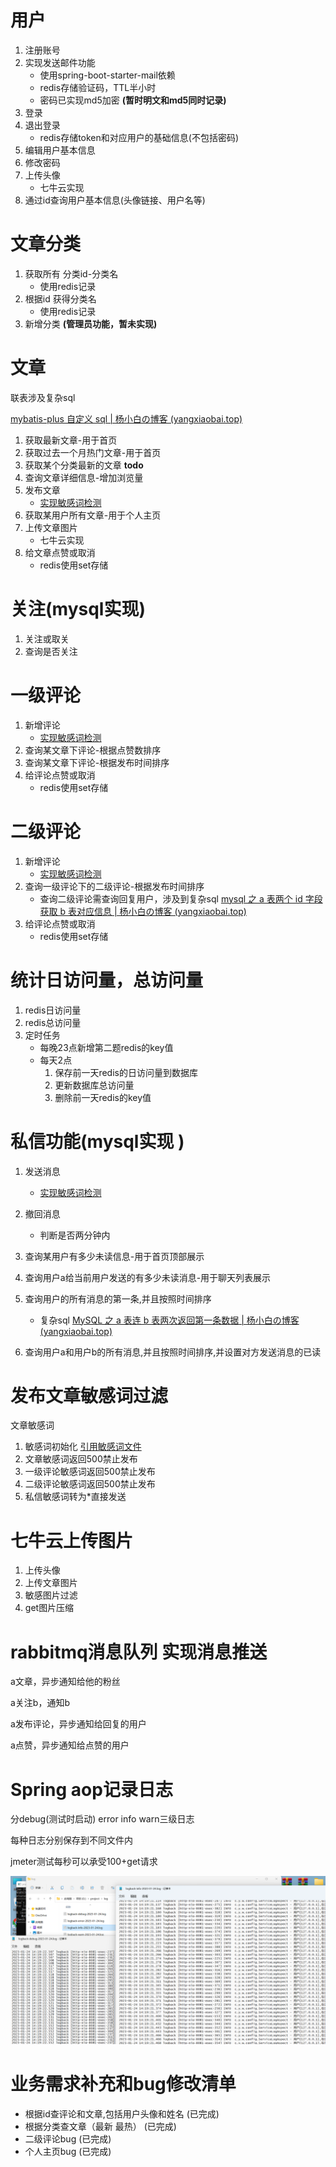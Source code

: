 # 用户
1. 注册账号
2. 实现发送邮件功能
    * 使用spring-boot-starter-mail依赖
    * redis存储验证码，TTL半小时
    * 密码已实现md5加密 **(暂时明文和md5同时记录)**
3. 登录
4. 退出登录
    * redis存储token和对应用户的基础信息(不包括密码)
5. 编辑用户基本信息
6. 修改密码
7. 上传头像
    * 七牛云实现
8. 通过id查询用户基本信息(头像链接、用户名等)

# 文章分类
1. 获取所有 分类id-分类名
    * 使用redis记录
2. 根据id 获得分类名
    * 使用redis记录
3. 新增分类 **(管理员功能，暂未实现)**


# 文章

联表涉及复杂sql

[mybatis-plus 自定义 sql | 杨小白の博客 (yangxiaobai.top)](https://yangxiaobai.top/2023/01/09/%E9%A1%B9%E7%9B%AE/mybatis-plus%E8%87%AA%E5%AE%9A%E4%B9%89sql/)

1. 获取最新文章-用于首页
2. 获取过去一个月热门文章-用于首页
3. 获取某个分类最新的文章 **todo**
4. 查询文章详细信息-增加浏览量
5. 发布文章
    * [实现敏感词检测](#jump)
6. 获取某用户所有文章-用于个人主页
7. 上传文章图片
    * 七牛云实现
8. 给文章点赞或取消
    * redis使用set存储

# 关注(mysql实现)
1. 关注或取关
2. 查询是否关注

# 一级评论
1. 新增评论
    * [实现敏感词检测](#jump)
2. 查询某文章下评论-根据点赞数排序
3. 查询某文章下评论-根据发布时间排序
4. 给评论点赞或取消
    * redis使用set存储

# 二级评论
1. 新增评论
    * [实现敏感词检测](#jump)
2. 查询一级评论下的二级评论-根据发布时间排序
    * 查询二级评论需查询回复用户，涉及到复杂sql
    [mysql 之 a 表两个 id 字段获取 b 表对应信息 | 杨小白の博客 (yangxiaobai.top)](https://yangxiaobai.top/2023/01/10/%E9%A1%B9%E7%9B%AE/MySQL%E4%B9%8Ba%E8%A1%A8%E7%9A%84%E4%B8%A4%E4%B8%AAId%E5%88%86%E5%88%AB%E8%8E%B7%E5%8F%96b%E8%A1%A8%E4%B8%AD%E5%AF%B9%E5%BA%94%E4%BF%A1%E6%81%AF/)
3. 给评论点赞或取消
    * redis使用set存储


# 统计日访问量，总访问量
1. redis日访问量
2. redis总访问量
3. 定时任务
    * 每晚23点新增第二题redis的key值
    * 每天2点
        1. 保存前一天redis的日访问量到数据库
        2. 更新数据库总访问量
        3. 删除前一天redis的key值


# 私信功能(mysql实现 )
1. 发送消息
    * [实现敏感词检测](#jump)
2. 撤回消息
    * 判断是否两分钟内
3. 查询某用户有多少未读信息-用于首页顶部展示
4. 查询用户a给当前用户发送的有多少未读消息-用于聊天列表展示
5. 查询用户的所有消息的第一条,并且按照时间排序
    * 复杂sql
    [MySQL 之 a 表连 b 表两次返回第一条数据 | 杨小白の博客 (yangxiaobai.top)](https://yangxiaobai.top/2023/01/13/%E9%A1%B9%E7%9B%AE/MySQL%E4%B9%8Ba%E8%A1%A8%E8%BF%9Eb%E8%A1%A8%E4%B8%A4%E6%AC%A1%E8%BF%94%E5%9B%9E%E7%AC%AC%E4%B8%80%E6%9D%A1%E6%95%B0%E6%8D%AE/)

6. 查询用户a和用户b的所有消息,并且按照时间排序,并设置对方发送消息的已读

# 发布文章敏感词过滤

<span id="jump">文章敏感词</span> 

1. 敏感词初始化 [引用敏感词文件](https://raw.githubusercontent.com/importcjj/sensitive/master/dict/dict.txt)
2. 文章敏感词返回500禁止发布
3. 一级评论敏感词返回500禁止发布
4. 二级评论敏感词返回500禁止发布
5. 私信敏感词转为*直接发送

# 七牛云上传图片

1. 上传头像
2. 上传文章图片
3. 敏感图片过滤
4. get图片压缩

# rabbitmq消息队列 实现消息推送

a文章，异步通知给他的粉丝

a关注b，通知b

a发布评论，异步通知给回复的用户

a点赞，异步通知给点赞的用户

# Spring aop记录日志

分debug(测试时启动) error info warn三级日志

每种日志分别保存到不同文件内

jmeter测试每秒可以承受100+get请求

![jmeter测试时日志图片](image/log.png)

# 业务需求补充和bug修改清单

- 根据id查评论和文章,包括用户头像和姓名   (已完成)
- 根据分类查文章（最新 最热）           (已完成)
- 二级评论bug                         (已完成)
- 个人主页bug                       (已完成)